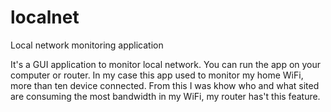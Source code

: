 # localnet
Local network monitoring application

It's a GUI application to monitor local network. You can run the app on your computer or router. In my case this app used to monitor my home WiFi, more than ten device connected. From this I was khow who and what sited are consuming the most bandwidth in my WiFi, my router has't this feature.



